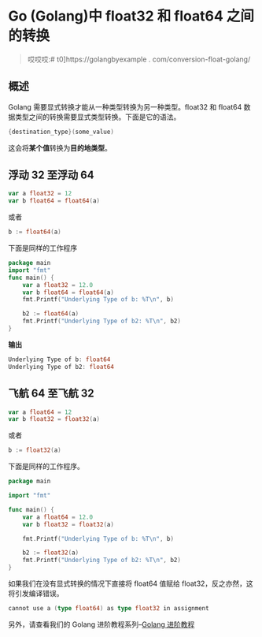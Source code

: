 # Go (Golang)中 float32 和 float64 之间的转换

> 哎哎哎:# t0]https://golangbyexample . com/conversion-float-golang/

## **概述**

Golang 需要显式转换才能从一种类型转换为另一种类型。float32 和 float64 数据类型之间的转换需要显式类型转换。下面是它的语法。

```go
{destination_type}(some_value) 
```

这会将**某个值**转换为**目的地类型**。

## **浮动 32 至浮动 64**

```go
var a float32 = 12
var b float64 = float64(a)
```

或者

```go
b := float64(a)
```

下面是同样的工作程序

```go
package main
import "fmt"
func main() {
    var a float32 = 12.0
    var b float64 = float64(a)
    fmt.Printf("Underlying Type of b: %T\n", b)

    b2 := float64(a)
    fmt.Printf("Underlying Type of b2: %T\n", b2)
}
```

**输出**

```go
Underlying Type of b: float64
Underlying Type of b2: float64
```

## **飞航 64 至飞航 32**

```go
var a float64 = 12
var b float32 = float32(a)
```

或者

```go
b := float32(a)
```

下面是同样的工作程序。

```go
package main

import "fmt"

func main() {
	var a float64 = 12.0
	var b float32 = float32(a)

	fmt.Printf("Underlying Type of b: %T\n", b)

	b2 := float32(a)
	fmt.Printf("Underlying Type of b2: %T\n", b2)
}
```

如果我们在没有显式转换的情况下直接将 float64 值赋给 float32，反之亦然，这将引发编译错误。

```go
cannot use a (type float64) as type float32 in assignment
```

另外，请查看我们的 Golang 进阶教程系列–[Golang 进阶教程](https://golangbyexample.com/golang-comprehensive-tutorial/)